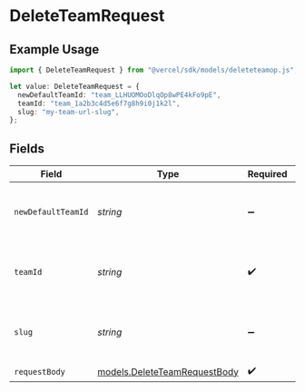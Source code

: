 # DeleteTeamRequest

## Example Usage

```typescript
import { DeleteTeamRequest } from "@vercel/sdk/models/deleteteamop.js";

let value: DeleteTeamRequest = {
  newDefaultTeamId: "team_LLHUOMOoDlqOp8wPE4kFo9pE",
  teamId: "team_1a2b3c4d5e6f7g8h9i0j1k2l",
  slug: "my-team-url-slug",
};
```

## Fields

| Field                                                              | Type                                                               | Required                                                           | Description                                                        | Example                                                            |
| ------------------------------------------------------------------ | ------------------------------------------------------------------ | ------------------------------------------------------------------ | ------------------------------------------------------------------ | ------------------------------------------------------------------ |
| `newDefaultTeamId`                                                 | *string*                                                           | :heavy_minus_sign:                                                 | Id of the team to be set as the new default team                   | team_LLHUOMOoDlqOp8wPE4kFo9pE                                      |
| `teamId`                                                           | *string*                                                           | :heavy_check_mark:                                                 | The Team identifier to perform the request on behalf of.           | team_1a2b3c4d5e6f7g8h9i0j1k2l                                      |
| `slug`                                                             | *string*                                                           | :heavy_minus_sign:                                                 | The Team slug to perform the request on behalf of.                 | my-team-url-slug                                                   |
| `requestBody`                                                      | [models.DeleteTeamRequestBody](../models/deleteteamrequestbody.md) | :heavy_check_mark:                                                 | N/A                                                                |                                                                    |